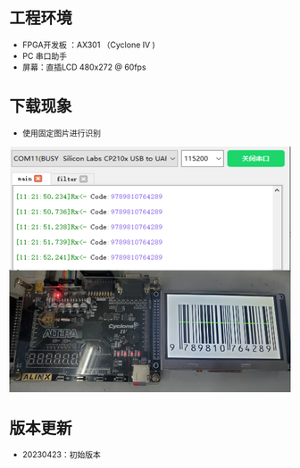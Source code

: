 # 工程环境

+ FPGA开发板 ：AX301 （Cyclone IV )
+ PC 串口助手
+ 屏幕：直插LCD 480x272 @ 60fps



# 下载现象

+ 使用固定图片进行识别

![Finish](Finish.png)



# 版本更新

+ 20230423：初始版本

